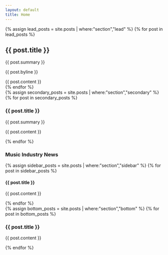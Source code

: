 ```yaml
---
layout: default
title: Home
---
```


<main class="main-content">
<div class="left-column">
{% assign lead_posts = site.posts | where:"section","lead" %}
{% for post in lead_posts %}
<article class="lead-story">
<h2 class="lead-headline">{{ post.title }}</h2>
<p class="lead-summary">{{ post.summary }}</p>
<p class="byline">{{ post.byline }}</p>
<div class="article-content">
{{ post.content }}
</div>
</article>
{% endfor %}
<section class="secondary-stories">
{% assign secondary_posts = site.posts | where:"section","secondary" %}
{% for post in secondary_posts %}
<article class="story">
<h3 class="story-headline">{{ post.title }}</h3>
<p class="story-summary">{{ post.summary }}</p>
<p class="story-text">{{ post.content }}</p>
</article>
{% endfor %}
</section>
</div>

<aside class="right-column">
<div class="sidebar">
<h3 class="sidebar-headline">Music Industry News</h3>
{% assign sidebar_posts = site.posts | where:"section","sidebar" %}
{% for post in sidebar_posts %}
<article class="sidebar-story">
<h4 class="sidebar-story-headline">{{ post.title }}</h4>
<p class="sidebar-story-text">{{ post.content }}</p>
</article>
{% endfor %}
</div>
</aside>
</main>

<section class="bottom-stories">
{% assign bottom_posts = site.posts | where:"section","bottom" %}
{% for post in bottom_posts %}
<article class="bottom-story">
<h3 class="bottom-headline">{{ post.title }}</h3>
<p class="bottom-text">{{ post.content }}</p>
</article>
{% endfor %}
</section>

